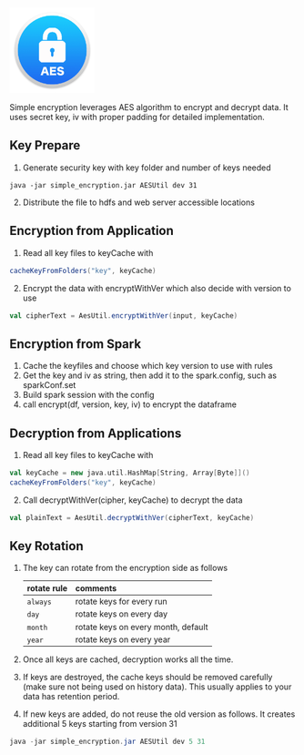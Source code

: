 <p align="left"><img src="./src/main/resources/aes-logo.png" width="150"></p>

Simple encryption leverages AES algorithm to encrypt and decrypt data.
It uses secret key, iv with proper padding for detailed implementation.

## Key Prepare
1. Generate security key with key folder and number of keys needed
```shell
java -jar simple_encryption.jar AESUtil dev 31
```
2. Distribute the file to hdfs and web server accessible locations

## Encryption from Application
1. Read all key files to keyCache with
```scala
cacheKeyFromFolders("key", keyCache)
```   
2. Encrypt the data with encryptWithVer which also decide with version to use
```scala
val cipherText = AesUtil.encryptWithVer(input, keyCache)
```

## Encryption from Spark
1. Cache the keyfiles and choose which key version to use with rules
2. Get the key and iv as string, then add it to the spark.config, such as sparkConf.set
3. Build spark session with the config
4. call encrypt(df, version, key, iv) to encrypt the dataframe

## Decryption from Applications
1. Read all key files to keyCache with
```scala
val keyCache = new java.util.HashMap[String, Array[Byte]]()
cacheKeyFromFolders("key", keyCache)
```   
2. Call decryptWithVer(cipher, keyCache) to decrypt the data
```scala
val plainText = AesUtil.decryptWithVer(cipherText, keyCache)
```

## Key Rotation
1. The key can rotate from the encryption side as follows

    | rotate rule   | comments      |
    | ------------- |:-------------| 
    | `always `     | rotate keys for every run | 
    | `day `        | rotate keys on every day | 
    | `month `      | rotate keys on every month, default | 
    | `year `       | rotate keys on every year | 

2. Once all keys are cached, decryption works all the time.
3. If keys are destroyed, the cache keys should be removed carefully (make sure not being used on history data).
This usually applies to your data has retention period.
4. If new keys are added, do not reuse the old version as follows.
It creates additional 5 keys starting from version 31
```java
java -jar simple_encryption.jar AESUtil dev 5 31 
```
   

